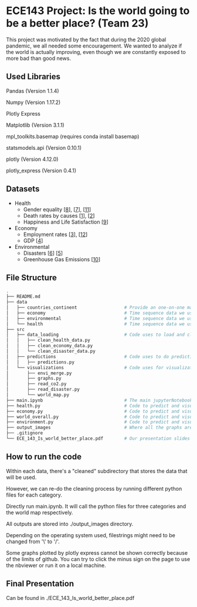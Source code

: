 # ECE143 Project: Is the world going to be a better place? (Team 23)
This project was motivated by the fact that during the 2020 global pandemic, we all needed some encouragement. We wanted to analyze if the world is actually improving, even though we are constantly exposed to more bad than good  news.
## Used Libraries
Pandas (Version 1.1.4)

Numpy (Version 1.17.2)

Plotly Express

Matplotlib (Version 3.1.1)

mpl_toolkits.basemap (requires conda install basemap)

statsmodels.api (Version 0.10.1)

plotly (Version 4.12.0)

plotly_express (Version 0.4.1)

## Datasets
* Health
    * Gender equality [[8](http://data.un.org/DocumentData.aspx?id=415)], 
                    [[7](https://databank.worldbank.org/source/gender-statistics)],
                    [[11](http://hdr.undp.org/en/data#)]
    * Death rates by causes [[1](http://data.un.org/Data.aspx?d=POP&f=tableCode%3a105)], 
                    [[2](https://ourworldindata.org/ofdacred-international-disaster-data)]
    * Happiness and Life Satisfaction [[9](https://www.kaggle.com/unsdsn/world-happiness)]
* Economy
    * Employment rates [[3](https://stats.oecd.org/index.aspx?queryid=36324#)], 
                    [[12](http://hdr.undp.org/en/data#)]
    * GDP [[4](http://data.un.org/Data.aspx?d=SNAAMA&f=grID%3a101%3bcurrID%3aUSD%3bpcFlag%3a0%3bitID%3a9)]
* Environmental  
    * Disasters [[6](https://earthdata.nasa.gov/earth-observation-data/near-real-time/hazards-and-disasters/drought)] 
    [[5](https://www.emdat.be/)]
    * Greenhouse Gas Emissions [[10](https://github.com/owid/co2-data)]

## File Structure
```bash
.
├── README.md 
├── data
│   ├── countries_continent                  # Provide an one-on-one mapping from country to its continent
│   ├── economy                              # Time sequence data we use for measuring economy
│   ├── environmental                        # Time sequence data we use for measuring enviromental
│   └── health                               # Time sequence data we use for measuring health
├── src                    
│   ├── data_loading                         # Code uses to load and clean the data in different categories
│   │   ├── clean_health_data.py          
│   │   ├── clean_economy_data.py       
│   │   └── clean_disaster_data.py
│   ├── predictions                          # Code uses to do predictions
│   │   ├── predictions.py       
│   └── visualizations                       # Code uses for visualization purposes 
│       ├── envi_merge.py
│       ├── graphs.py       
│       ├── read_co2.py     
│       ├── read_disaster.py         
│       └── world_map.py
├── main.ipynb                               # The main jupyterNotebook to show the graphs
├── health.py                                # Code to predict and visualize health data
├── economy.py                               # Code to predict and visualize economy data
├── world_overall.py                         # Code to predict and visualize overall world data for the categories
├── environment.py                           # Code to predict and visualize environment data
├── output_images                            # Where all the graphs are stored
├── .gitignore
└── ECE_143_Is_world_better_place.pdf        # Our presentation slides
```
## How to run the code
Within each data, there's a "cleaned" subdirectory that stores the data that will be used.

However, we can re-do the cleaning process by running different python files for each category.

Directly run main.ipynb. It will call the python files for three categories and the world map respectively. 

All outputs are stored into ./output_images directory.

Depending on the operating system used, filestrings might need to be changed from '\\' to '/'.

Some graphs plotted by plotly express cannot be shown correctly because of the limits of github. You can try to click the minus sign on the page to use the nbviewer or run it on a local machine.


## Final Presentation
Can be found in ./ECE_143_Is_world_better_place.pdf



